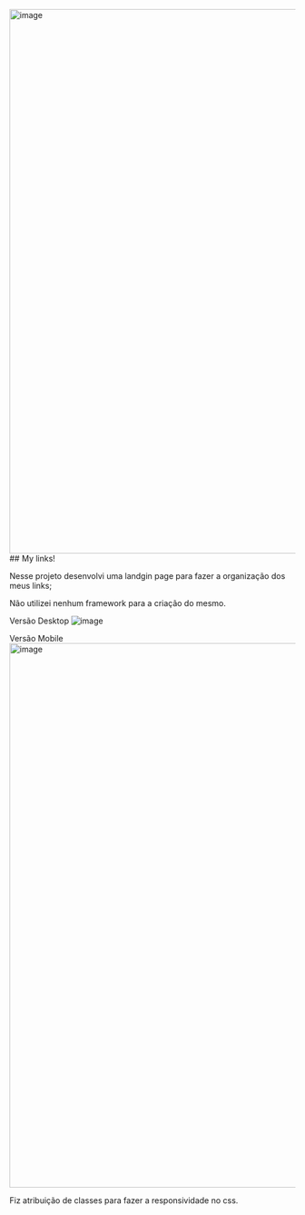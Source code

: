 <img width="960" alt="image" src="https://github.com/ViniciusG03/my-links/assets/142799171/8ba92cc0-4224-4008-a1cd-5e49de70d799">## My links!

Nesse projeto desenvolvi uma landgin page para fazer a organização dos meus links;

Não utilizei nenhum framework para a criação do mesmo.

Versão Desktop
![image](https://github.com/ViniciusG03/my-links/assets/142799171/77e62221-5b00-47b5-9b0d-a01829c5201a)

Versão Mobile
<img width="960" alt="image" src="https://github.com/ViniciusG03/my-links/assets/142799171/d79acf45-0194-42c3-805d-2d81d7ac92e8">

Fiz atribuição de classes para fazer a responsividade no css.
